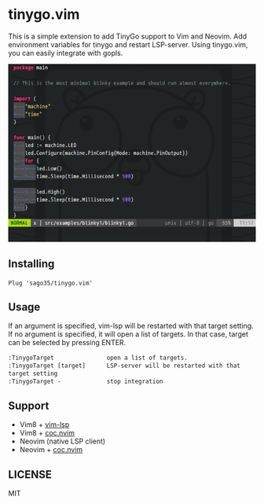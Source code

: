 # tinygo.vim

This is a simple extension to add TinyGo support to Vim and Neovim.  Add
environment variables for tinygo and restart LSP-server.  Using tinygo.vim, you
can easily integrate with gopls.

![](./tinygo-target-vim.gif)

## Installing

```
Plug 'sago35/tinygo.vim'
```

## Usage

If an argument is specified, vim-lsp will be restarted with that target
setting. If no argument is specified, it will open a list of targets.
In that case, target can be selected by pressing ENTER.

```
:TinygoTarget               open a list of targets.
:TinygoTarget [target]      LSP-server will be restarted with that target setting
:TinygoTarget -             stop integration
```

## Support

* Vim8 + [vim-lsp](https://github.com/prabirshrestha/vim-lsp)
* Vim8 + [coc.nvim](https://github.com/neoclide/coc.nvim)
* Neovim (native LSP client)
* Neovim + [coc.nvim](https://github.com/neoclide/coc.nvim)


## LICENSE

MIT
